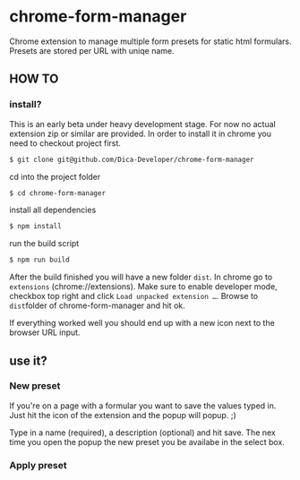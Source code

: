 # chrome-form-manager

Chrome extension to manage multiple form presets for static html formulars.
Presets are stored per URL with uniqe name.

## HOW TO

### install?
This is an early beta under heavy development stage. For now no actual extension zip or similar are provided.
In order to install it in chrome you need to checkout project first.

```bash
$ git clone git@github.com/Dica-Developer/chrome-form-manager
```

cd into the project folder

```bash
$ cd chrome-form-manager
```

install all dependencies

```bash
$ npm install
```

run the build script

```bash
$ npm run build
```

After the build finished you will have a new folder `dist`.
In chrome go to `extensions` (chrome://extensions).
Make sure to enable developer mode, checkbox top right and click `Load unpacked extension …`.
Browse to `dist`folder of chrome-form-manager and hit ok.

If everything worked well you should end up with a new icon next to the browser URL input.

## use it?

### New preset

If you're on a page with a formular you want to save the values typed in.
Just hit the icon of the extension and the popup will popup. ;)

Type in a name (required), a description (optional) and hit save.
The nex time you open the popup the new preset you be availabe in the select box.

### Apply preset


